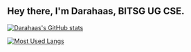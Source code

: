 ## Hey there, I'm Darahaas, BITSG UG CSE. 

[![Darahaas's GitHub stats](https://github-readme-stats.vercel.app/api?username=darahaas15&card_width=300&theme=dark&count_private=true)](https://github.com/anuraghazra/github-readme-stats)

[![Most Used Langs](https://github-readme-stats.vercel.app/api/top-langs/?username=darahaas15&card_width=445&layout=compact&theme=dark)](https://github.com/anuraghazra/github-readme-stats)
